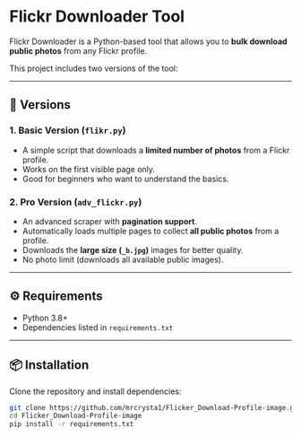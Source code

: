 # Flickr Downloader Tool

Flickr Downloader is a Python-based tool that allows you to **bulk download public photos** from any Flickr profile.  

This project includes two versions of the tool:

---

## 🚀 Versions

### 1. Basic Version (`flikr.py`)
- A simple script that downloads a **limited number of photos** from a Flickr profile.
- Works on the first visible page only.
- Good for beginners who want to understand the basics.

### 2. Pro Version (`adv_flickr.py`)
- An advanced scraper with **pagination support**.
- Automatically loads multiple pages to collect **all public photos** from a profile.
- Downloads the **large size (`_b.jpg`)** images for better quality.
- No photo limit (downloads all available public images).

---

## ⚙️ Requirements
- Python 3.8+
- Dependencies listed in `requirements.txt`

---

## 📦 Installation
Clone the repository and install dependencies:
```bash
git clone https://github.com/mrcrysta1/Flicker_Download-Profile-image.git
cd Flicker_Download-Profile-image
pip install -r requirements.txt
